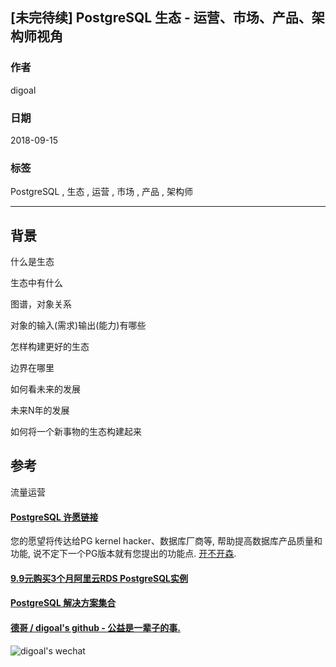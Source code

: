 ## [未完待续] PostgreSQL 生态 - 运营、市场、产品、架构师视角
                                                               
### 作者                                                               
digoal                                                               
                                                               
### 日期                                                               
2018-09-15                                                             
                                                               
### 标签                                                               
PostgreSQL , 生态 , 运营 , 市场 , 产品 , 架构师      
                                                               
----                                                               
                                                               
## 背景      

什么是生态

生态中有什么

图谱，对象关系

对象的输入(需求)输出(能力)有哪些

怎样构建更好的生态

边界在哪里

如何看未来的发展

未来N年的发展

如何将一个新事物的生态构建起来

## 参考
流量运营

  
  
  
  
  
  
  
  
  
  
  
  
  
  
  
  
  
  
  
  
  
  
  
  
  
  
  
  
  
  
  
  
  
  
  
  
  
  
  
  
  
  
  
  
  
  
  
  
  
  
  
  
  
  
  
  
  
  
  
#### [PostgreSQL 许愿链接](https://github.com/digoal/blog/issues/76 "269ac3d1c492e938c0191101c7238216")
您的愿望将传达给PG kernel hacker、数据库厂商等, 帮助提高数据库产品质量和功能, 说不定下一个PG版本就有您提出的功能点. [开不开森](https://github.com/digoal/blog/issues/76 "269ac3d1c492e938c0191101c7238216").  
  
  
#### [9.9元购买3个月阿里云RDS PostgreSQL实例](https://www.aliyun.com/database/postgresqlactivity "57258f76c37864c6e6d23383d05714ea")
  
  
#### [PostgreSQL 解决方案集合](https://yq.aliyun.com/topic/118 "40cff096e9ed7122c512b35d8561d9c8")
  
  
#### [德哥 / digoal's github - 公益是一辈子的事.](https://github.com/digoal/blog/blob/master/README.md "22709685feb7cab07d30f30387f0a9ae")
  
  
![digoal's wechat](../pic/digoal_weixin.jpg "f7ad92eeba24523fd47a6e1a0e691b59")
  
